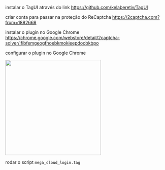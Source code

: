 instalar o TagUI através do link https://github.com/kelaberetiv/TagUI

criar conta para passar na proteção do ReCaptcha https://2captcha.com?from=1882668

instalar o plugin no Google Chrome https://chrome.google.com/webstore/detail/2captcha-solver/ifibfemgeogfhoebkmokieepdoobkbpo

configurar o plugin no Google Chrome

<img width="301" alt="" src="https://user-images.githubusercontent.com/2955762/116778802-93dd7c80-aa4a-11eb-88b8-8050cf3db88f.png">

rodar o script `mega_cloud_login.tag`
